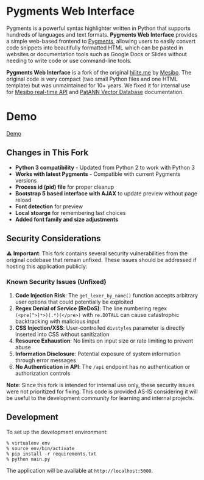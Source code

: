 # Pygments Web Interface

Pygments is a powerful syntax highlighter written in Python that supports hundreds of languages and text formats. **Pygments Web Interface** provides a simple web-based frontend to [Pygments](https://pygments.org), allowing users to easily convert code snippets into beautifully formatted HTML which can be pasted in websites or documentation tools such as Google Docs or Slides without needing to write code or use command-line tools.

**Pygments Web Interface** is a fork of the original [hilite.me](http://hilite.me/) by [Mesibo](https://mesibo.com). The original code is very compact (two small Python files and one HTML template) but was unmaintained for 10+ years. We fixed it for internal use for [Mesibo real-time API](https://mesibo.com) and [PatANN Vector Database](https://patann.dev) documentation.

# Demo

[Demo](https://pygments-web-interface.onrender.com/)

## Changes in This Fork

- **Python 3 compatibility** - Updated from Python 2 to work with Python 3
- **Works with latest Pygments** - Compatible with current Pygments versions
- **Process id (pid) file** for proper cleanup
- **Bootstrap 5 based interface with AJAX** to update preview without page reload
- **Font detection** for preview
- **Local stoarge** for remembering last choices
- **Added font family and size adjustments**

## Security Considerations

⚠️ **Important**: This fork contains several security vulnerabilities from the original codebase that remain unfixed. These issues should be addressed if hosting this application publicly:

### Known Security Issues (Unfixed)

1. **Code Injection Risk**: The `get_lexer_by_name()` function accepts arbitrary user options that could potentially be exploited
2. **Regex Denial of Service (ReDoS)**: The line numbering regex `(<pre[^>]*>)(.*)(</pre>)` with `re.DOTALL` can cause catastrophic backtracking with malicious input
3. **CSS Injection/XSS**: User-controlled `divstyles` parameter is directly inserted into CSS without sanitization
4. **Resource Exhaustion**: No limits on input size or rate limiting to prevent abuse
5. **Information Disclosure**: Potential exposure of system information through error messages
6. **No Authentication in API**: The `/api` endpoint has no authentication or authorization controls

**Note**: Since this fork is intended for internal use only, these security issues were not prioritized for fixing. This code is provided AS-IS considering it will be useful to the development community for learning and internal projects.

## Development

To set up the development environment:

    % virtualenv env
    % source env/bin/activate
    % pip install -r requirements.txt
    % python main.py

The application will be available at `http://localhost:5000`.
